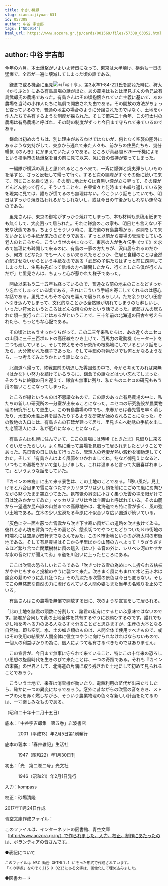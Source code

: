 ```yaml
---
title: 小さい機縁
slug: xiaosaijiyuan-631
id: 057308
author: 中谷 宇吉郎
tags: ["NDC914"]
html_url: https://www.aozora.gr.jp/cards/001569/files/57308_63352.html
---
```


## author: 中谷 宇吉郎

今年の六月、本土爆撃がいよいよ苛烈になって、東京は大半焼け、横浜も一日の猛爆で、全市が一遍に壊滅してしまった頃の話である。

　鎌倉で或る機会に里見![※(「弓＋享」、第3水準1-84-22)](https://www.aozora.gr.jp/cards/001569/files/../../../gaiji/1-84/1-84-22.png)氏を訪ねた時に、狩太《かりぶと》にある有島農場の話が出た。あの農場はもとは里見さんの令兄故有島武郎氏の農場であった。有島さんはその頃抱懐されていた主義に基いて、あの農場を当時の小作人たちに無償で開放された由である。その開放の方法がちょっと変っているので、普通の地主の場合のように分譲されたのではなく、土地を小作人たちで共有するような制度が採られた。そして爾来二十余年、この狩太村の農場は有島農場と呼ばれ、その時の制度がずっと今日まで守られて来ているのである。

　鎌倉は初めのうちは、別に理由があるわけではないが、何となく空襲の圏外にあるような気持がして、東京から逃れて来た人々も、前からの住民たちも、幾分暢気《のんき》にかまえていたようである。ところが真昼間Ｂ29一千機によるという横浜市の猛爆撃を目の前に見て以来、急に皆の気持が変ってしまった。

　一編隊が横浜の真上と思われるところへ来て、一斉に爆弾と焼夷弾らしいものを落すと、さっと反転して帰って行く。すると次の編隊がすぐその後に続いて来て、同じことを繰り返す。その度に地上からは真黒い煙が立ち昇って、その煙がどんどん拡って行く。そういうことを、白昼堂々と何時までも繰り返している姿を現実に見ては、誰もが慌てるのも無理はない。今こういう話をしていても、明日はすっかり焼き払われるかもしれないし、或は今日の午後かもしれない運命なのである。

　里見さんは、東京の御宅がすっかり焼けてしまって、本も材料も原稿用紙までも無くして、大変困って居られた。それに鎌倉のこの家も、明日とも言えない不安な状態である。ちょうどそういう時に、北海道の有島農場から、疎開をして来ないかという手紙が来たのだそうである。ずっと以前から農場の管理をしている老人のところから、こういう世の中になって、東京の人が色々伝手《つて》を求めて無理にも疎開して来るのに、有島の一家の方たちが、沢山居られるのだから、何方《どなた》でも一人くらい来られたらどうか、住居と食糧のことは全然心配させないからという手紙なのである「武郎の子供たちはずっと前に疎開してしまったし、生馬も先だって信州の方へ疎開したから、行くとしたら僕が行くんだが」と里見さんは、ちょっと心が惹かれた様子であった。

　開放以来もう二十五年も経っているので、普通なら前の地主のことなどすっかり忘れてしまっている頃である。それにこういう手紙を寄こしてくれるのは感心な話である。里見さんもその心持を喜んで居られるらしい。ただ余りひどい田舎へ引き込んでしまって、文化的なことから全然縁が切れてしまうのも淋しいし、いったい狩太というところはどんな所なのかという話であった。武郎さんの居られた頃一度行ったことはあるがということで、三十年前の北海道の田舎を考えられたら、もっともな心配である。

　その頃とはもうすっかりちがって、この二三年来私たちは、あの近くのニセコの山頂に三千三百ボルトの高圧線をひき上げて、百馬力の電動機《モーター》を二つも廻しているし、そして狩太をその研究所の根拠地にしているという話をしたら、大分驚かれた様子であった。そして手廻の荷物だけでも何とかなるようなら、一つ考えてみようかという話になった。

　北海道へ帰って、終戦直前の切迫した雰囲気の中で、今から考えてみれば果無《はかな》い努力を続けているうちに、鎌倉での話などはつい忘れてしまった。そのうちに終戦の日を迎えて、鎌倉も無事に残り、私たちのニセコの研究ももう用の無いことになってしまった。

　ところが縁というものは不思議なもので、この話のあった有島農場の中に、私たちの新しい研究所の一分室が出来ることになった。ニセコの研究施設が農業物理の研究所として更生し、この有島農場の中でも、来春からは春先雪を早く消したり、水田の水温上昇を試みたりするような研究が始められることになった。その敷地の入口には、有島さんの石碑が建って居り、里見さんへ勧誘の手紙を出した老管理人には、私が厄介になることになった。

　有島さんは札幌に住んでいて、ここの農場には時稀《ときたま》見廻りに来るくらいだったらしい。よく馬に乗って農場を見廻って居られましたということであった。先日雪の日に訪ねて行ったら、管理人の老妻が熱い澱粉を御馳走してくれた。そして「有島さんはよく風邪をひかれましてね。冬など御見えになると、いつもこの澱粉をかいて差し上げました。これは温まると言って大層喜ばれまして」というような話をしていた。

『カインの末裔』に出て来る景色は、この土地のことである。「寒い風だ。見上げると八合目まで雪になつたマツカリヌプリは少し頭を前にこごめて風に刃向ひながら黙つたまま突立つてゐた。昆布嶽の斜面に小さく集つた雲の塊を眼がけて日は沈みかかつてゐた」マッカリヌプリは今は羊蹄山と呼ばれている。その山麓から一望遥か昆布嶽の山並までの高原地帯は、北海道でも特に雪が多く、風の強い土地である。立木の少い広漠たる草原に不似合いな広い国道が続いている。

「灰色に空一面を蔽つた雪雲から吹き下す寒い風がこの道路を吹き抜けてゐる。彼れと赤ん坊を背負つたその妻とが、餓ゑ切つてやつとたどりついたＫ市街地の町端れには空屋が四軒までならんでゐた」このＫ市街地というのが狩太村の市街地である。そして有島農場はそこから半里ばかり山麓の方へよって「うざうざするほど繁り合つた闊葉樹林に風の這入《はい》る音の外に、シリベシ河のかすかな水の音だけが聞えてゐ」る道を川沿いに上ったところにある。

　ここは吹雪の恐ろしいところである「吹きつける雪の為めにへし折られる枯枝がややともすると投槍のやうに襲つて来た。吹きまく風にもまれて木と云ふ木は魔女の髪のやうに乱れ狂つた」その荒涼たる吹雪の景色は今日も変らない。そしてこの無慈悲な自然の力に虐げられている人間の姿もまた当年の名残りを止めている。

　有島さんはこの農場を無償で開放する日に、次のような宣言をして居られる。

「此の土地を諸君の頭数に分割して、諸君の私有にするといふ意味ではないのです。諸君が合同して此の土地全体を共有するやうにお願ひするのです。誰れでも少し物を考へる力のある人ならすぐ分ることだと思ひますが、生産の大本となる自然物、即ち空気、水、土の如き類のものは、人間全体で使用すべきもので、或はその使用の結果が人間全体に役立つやうに向けられなければならないもので、一個人の利益ばかりの為に、個人によつて私有さるべきものではありません」

　この宣言が、今日まで無事に守られて来ていること、特にこの十年来の恐ろしい思想の旋風時代を生きのびて来たことは、一つの奇蹟である。それも『カインの末裔』の世界として、北海道の片隅に取り残された土地にして初めて見られることであろう。

　こういう土地で、来春は消雪機が動いたり、電熱利用の苗代が出来たりしたら、確かに一つの異変になるであろう。窓外に昔ながらの吹雪の音をきき、ストーブの火を赤く燃しながら、そういう農業物理の色々な新しい計画をたてるのは、一寸楽しみなものである。

（昭和二十年十二月十五日）













底本：「中谷宇吉郎集　第五巻」岩波書店

　　　2001（平成13）年2月5日第1刷発行

底本の親本：「春艸雑記」生活社

　　　1947（昭和22）年1月30日刊

初出：「光　第二巻二号」光文社

　　　1946（昭和21）年2月1日発行

入力：kompass

校正：砂場清隆

2017年11月24日作成

青空文庫作成ファイル：

このファイルは、インターネットの図書館、青空文庫（http://www.aozora.gr.jp/）で作られました。入力、校正、制作にあたったのは、ボランティアの皆さんです。











●表記について


	このファイルは W3C 勧告 XHTML1.1 にそった形式で作成されています。
	「くの字点」をのぞくJIS X 0213にある文字は、画像化して埋め込みました。







●図書カード